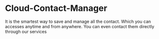 # Cloud-Contact-Manager
It is the smartest way to save and manage all the contact. Which you can accesses anytime and from anywhere. You can even contact them directly through our services
